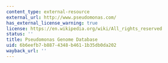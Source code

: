 ```yaml
---
content_type: external-resource
external_url: http://www.pseudomonas.com/
has_external_license_warning: true
license: https://en.wikipedia.org/wiki/All_rights_reserved
status: ''
title: Pseudomonas Genome Database
uid: 6b6eefb7-b887-4348-b461-1b35db0da202
wayback_url: ''
---
```

